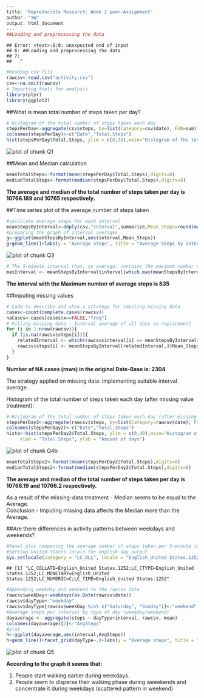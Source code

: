 

```r
---
title: 'Reproducible Research: Week 2 peer-Assignment'
author: "YW"
output: html_document
---
##Loading and preprocessing the data
```

```
## Error: <text>:8:0: unexpected end of input
## 6: ##Loading and preprocessing the data
## 7: 
##   ^
```

```r
#Reading csv file
rawcsv<-read.csv("activity.csv")
csv<-na.omit(rawcsv)
# Importing tools for analysis
library(plyr)
library(ggplot2)
```
##What is mean total number of steps taken per day?

```r
# Histogram of the total number of steps taken each day
stepsPerDay<-aggregate(csv$steps, by=list(Category=csv$date), FUN=sum)
colnames(stepsPerDay)<-c("Date","Total.Steps")
hist(stepsPerDay$Total.Steps, ylim = c(0,30),main="Histogram of the total number of steps taken each day", xlab = "Total Steps", ylab = "Amount of days")
```

![plot of chunk Q1](figure/Q1-1.png)

##Mean and Median calculation

```r
meanTotalSteps<-format(mean(stepsPerDay$Total.Steps),digits=8)
medianTotalSteps<-format(median(stepsPerDay$Total.Steps),digits=8)
```

**The average and median of the total number of steps taken per day is 10766.189 and 10765 respectively.**

##Time series plot of the average number of steps taken

```r
#calculate average steps for each interval
meanStepsByInterval<-ddply(csv,"interval",summarize,Mean_Steps=round(mean(steps,na.rm = TRUE),1), Median_Steps=median(steps[steps>0]))
#preparing the graph of interval averages
g<-ggplot(meanStepsByInterval,aes(interval,Mean_Steps))
g+geom_line()+labs(y = "Average steps", title = "Average Steps by interval")
```

![plot of chunk Q3](figure/Q3-1.png)

```r
# The 5-minute interval that, on average, contains the maximum number of steps
maxInterval <- meanStepsByInterval$interval[which.max(meanStepsByInterval$Mean_Steps)]
```
**The interval with the Maximum number of average steps is 835**

##Imputing missing values

```r
# Code to describe and show a strategy for imputing missing data
cases<-count(complete.cases(rawcsv))
naCases<-cases[cases$x==FALSE,"freq"]
# Filling missing data - Interval average of all days as replacement
for (i in 1:nrow(rawcsv)){
  if (is.na(rawcsv$steps[i])){
    relatedInterval <- which(rawcsv$interval[i] == meanStepsByInterval$interval)
    rawcsv$steps[i] <- meanStepsByInterval[relatedInterval,]$Mean_Steps
  }
}
```

**Number of NA cases (rows) in the original Date-Base is: 2304**

The strategy applied on missing data: implementing suitable interval average.

Histogram of the total number of steps taken each day (after missing value treatment):

```r
# Histogram of the total number of steps taken each day (after missing value treatment)
stepsPerDay2<-aggregate(rawcsv$steps, by=list(Category=rawcsv$date), FUN=sum)
colnames(stepsPerDay2)<-c("Date","Total.Steps")
histo<-hist(stepsPerDay2$Total.Steps, ylim = c(0,40),main="Histogram of the total number of steps taken each day\n(after missing data treatment)",
     xlab = "Total Steps", ylab = "Amount of days")
```

![plot of chunk Q4b](figure/Q4b-1.png)

```r
meanTotalSteps2<-format(mean(stepsPerDay2$Total.Steps),digits=8)
medianTotalSteps2<-format(median(stepsPerDay2$Total.Steps),digits=8)
```

**The average and median of the total number of steps taken per day is 10766.19 and 10766.2 respectively.**

As a result of the missing-data treatment - Median seems to be equal to the Average.   
Conclusion - Imputing missing data affects the Median more than the Average.

##Are there differences in activity patterns between weekdays and weekends?

```r
#Panel plot comparing the average number of steps taken per 5-minute interval across weekdays and weekends
#Setting United-States locale for english day output
Sys.setlocale(category = "LC_ALL", locale = "English_United States.1252")
```

```
## [1] "LC_COLLATE=English_United States.1252;LC_CTYPE=English_United States.1252;LC_MONETARY=English_United States.1252;LC_NUMERIC=C;LC_TIME=English_United States.1252"
```

```r
#Appending weekday and weekend to the rawcsv data
rawcsv$weekDay<-weekdays(as.Date(rawcsv$date))
rawcsv$dayType<-"weekday"
rawcsv$dayType[rawcsv$weekDay %in% c("Saturday", "Sunday")]<-"weekend"
#Average steps per interval by type of day (weekday/weekend)
dayaverage <- aggregate(steps ~ dayType+interval, rawcsv, mean)
colnames(dayaverage)[3]<-"AvgSteps"
#plot
h<-ggplot(dayaverage,aes(interval,AvgSteps))
h+geom_line()+facet_grid(dayType~.)+labs(y = "Average steps", title = "Average Steps per interval by type of day (weekday/weekend)")
```

![plot of chunk Q5](figure/Q5-1.png)

**According to the graph it seems that:**  
1. People start walking earlier during weekdays.  
2. People seem to disperse their walking phase during weeekends and concentrate it during weekdays (scattered pattern in weekend) 
```

